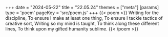 +++
date = "2024-05-22"
title = "22.05.24"
themes = ["meta"]
[params]
  type = 'poem'
  pageKey = 'src/poem.js'
+++
{{< poem >}}
Writing for the discipline,
To ensure I make at least one thing,
To ensure I tackle tactics of creative sort,
Writing so my mind is taught,
To think along these different lines,
To think upon my gifted humanity sublime.
{{< /poem >}}